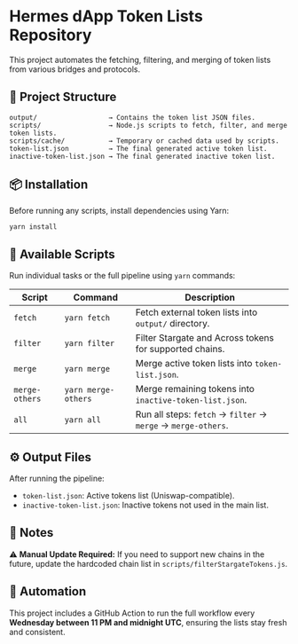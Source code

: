 # Hermes dApp Token Lists Repository

This project automates the fetching, filtering, and merging of token lists from various bridges and protocols.

## 📁 Project Structure

```
output/                  → Contains the token list JSON files.
scripts/                 → Node.js scripts to fetch, filter, and merge token lists.
scripts/cache/           → Temporary or cached data used by scripts.
token-list.json          → The final generated active token list.
inactive-token-list.json → The final generated inactive token list.
```

## 📦 Installation

Before running any scripts, install dependencies using Yarn:

```bash
yarn install
```

## 🧪 Available Scripts

Run individual tasks or the full pipeline using `yarn` commands:

| Script         | Command                                       | Description |
|----------------|-----------------------------------------------|-------------|
| `fetch`        | `yarn fetch`                                  | Fetch external token lists into `output/` directory. |
| `filter`       | `yarn filter`                                 | Filter Stargate and Across tokens for supported chains. |
| `merge`        | `yarn merge`                                  | Merge active token lists into `token-list.json`. |
| `merge-others` | `yarn merge-others`                           | Merge remaining tokens into `inactive-token-list.json`. |
| `all`          | `yarn all`                                    | Run all steps: `fetch` → `filter` → `merge` → `merge-others`. |

## ⚙️ Output Files

After running the pipeline:

- `token-list.json`: Active tokens list (Uniswap-compatible).
- `inactive-token-list.json`: Inactive tokens not used in the main list.

## 📝 Notes

⚠️ **Manual Update Required:** If you need to support new chains in the future, update the hardcoded chain list in `scripts/filterStargateTokens.js`.

## 📆 Automation

This project includes a GitHub Action to run the full workflow every **Wednesday between 11 PM and midnight UTC**, ensuring the lists stay fresh and consistent.